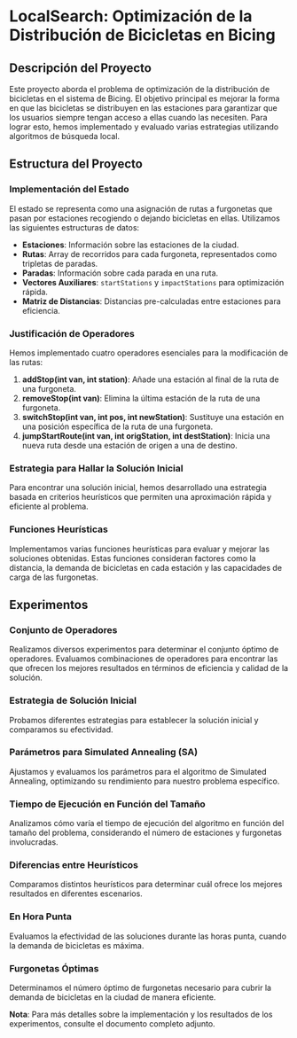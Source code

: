 # LocalSearch: Optimización de la Distribución de Bicicletas en Bicing

## Descripción del Proyecto

Este proyecto aborda el problema de optimización de la distribución de bicicletas en el sistema de Bicing. El objetivo principal es mejorar la forma en que las bicicletas se distribuyen en las estaciones para garantizar que los usuarios siempre tengan acceso a ellas cuando las necesiten. Para lograr esto, hemos implementado y evaluado varias estrategias utilizando algoritmos de búsqueda local.

## Estructura del Proyecto

### Implementación del Estado

El estado se representa como una asignación de rutas a furgonetas que pasan por estaciones recogiendo o dejando bicicletas en ellas. Utilizamos las siguientes estructuras de datos:

- **Estaciones**: Información sobre las estaciones de la ciudad.
- **Rutas**: Array de recorridos para cada furgoneta, representados como tripletas de paradas.
- **Paradas**: Información sobre cada parada en una ruta.
- **Vectores Auxiliares**: `startStations` y `impactStations` para optimización rápida.
- **Matriz de Distancias**: Distancias pre-calculadas entre estaciones para eficiencia.

### Justificación de Operadores

Hemos implementado cuatro operadores esenciales para la modificación de las rutas:

1. **addStop(int van, int station)**: Añade una estación al final de la ruta de una furgoneta.
2. **removeStop(int van)**: Elimina la última estación de la ruta de una furgoneta.
3. **switchStop(int van, int pos, int newStation)**: Sustituye una estación en una posición específica de la ruta de una furgoneta.
4. **jumpStartRoute(int van, int origStation, int destStation)**: Inicia una nueva ruta desde una estación de origen a una de destino.

### Estrategia para Hallar la Solución Inicial

Para encontrar una solución inicial, hemos desarrollado una estrategia basada en criterios heurísticos que permiten una aproximación rápida y eficiente al problema.

### Funciones Heurísticas

Implementamos varias funciones heurísticas para evaluar y mejorar las soluciones obtenidas. Estas funciones consideran factores como la distancia, la demanda de bicicletas en cada estación y las capacidades de carga de las furgonetas.

## Experimentos

### Conjunto de Operadores

Realizamos diversos experimentos para determinar el conjunto óptimo de operadores. Evaluamos combinaciones de operadores para encontrar las que ofrecen los mejores resultados en términos de eficiencia y calidad de la solución.

### Estrategia de Solución Inicial

Probamos diferentes estrategias para establecer la solución inicial y comparamos su efectividad. 

### Parámetros para Simulated Annealing (SA)

Ajustamos y evaluamos los parámetros para el algoritmo de Simulated Annealing, optimizando su rendimiento para nuestro problema específico.

### Tiempo de Ejecución en Función del Tamaño

Analizamos cómo varía el tiempo de ejecución del algoritmo en función del tamaño del problema, considerando el número de estaciones y furgonetas involucradas.

### Diferencias entre Heurísticos

Comparamos distintos heurísticos para determinar cuál ofrece los mejores resultados en diferentes escenarios.

### En Hora Punta

Evaluamos la efectividad de las soluciones durante las horas punta, cuando la demanda de bicicletas es máxima.

### Furgonetas Óptimas

Determinamos el número óptimo de furgonetas necesario para cubrir la demanda de bicicletas en la ciudad de manera eficiente.

**Nota**: Para más detalles sobre la implementación y los resultados de los experimentos, consulte el documento completo adjunto.

